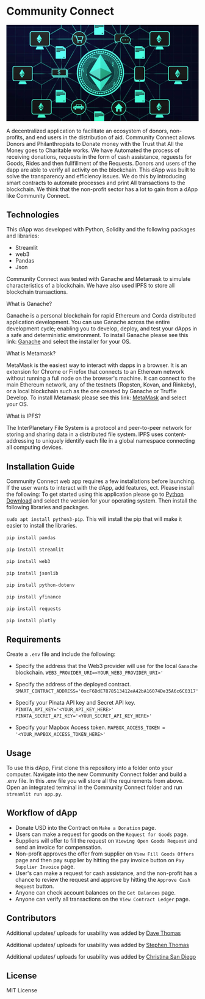 # Community Connect

![solidity](Resources/CommunityConnect_image.png)

A decentralized application to facilitate an ecosystem of donors, non-profits, and end users in the distribution of aid. Community Connect allows Donors and Philanthropists to Donate money with the Trust that All the Money goes to Charitable works. We have Automated the process of receiving donations, requests in the form of cash assistance, reguests for Goods, Rides and then fullfillment of the Requests. Donors and users of the dapp are able to verify all activity on the blockchain.
This dApp was built to solve the transparency and efficiency issues. We do this by introducing smart contracts to automate processes and print All transactions to the blockchain. We think that the non-profit sector has a lot to gain from a dApp like Community Connect.

## Technologies

This dApp was developed with Python, Solidity and the following packages and libraries:

- Streamlit
- web3
- Pandas
- Json

Community Connect was tested with Ganache and Metamask to simulate characteristics of a blockchain. We have also used IPFS to store all blockchain transactions. 

What is Ganache?

Ganache is a personal blockchain for rapid Ethereum and Corda distributed application development. You can use Ganache across the entire development cycle; enabling you to develop, deploy, and test your dApps in a safe and deterministic environment.
To install Ganache please see this link:  [Ganache](https://trufflesuite.com/ganache/) and select the installer for your OS.

What is Metamask?

MetaMask is the easiest way to interact with dapps in a browser. It is an extension for Chrome or Firefox that connects to an Ethereum network without running a full node on the browser's machine. It can connect to the main Ethereum network, any of the testnets (Ropsten, Kovan, and Rinkeby), or a local blockchain such as the one created by Ganache or Truffle Develop.
To install Metamask please see this link: [MetaMask](https://metamask.io/download/) and select your OS.

What is IPFS?

The InterPlanetary File System is a protocol and peer-to-peer network for storing and sharing data in a distributed file system. IPFS uses content-addressing to uniquely identify each file in a global namespace connecting all computing devices.


## Installation Guide

Community Connect web app requires a few installations before launching. If the user wants to interact with the dApp, add features, ect. Please install the following: To get started using this application please go to [Python Download](https://www.python.org/downloads/) and select the version for your operating system. Then install the following libraries and packages.

``` sudo apt install python3-pip ```. This will install the pip that will make it easier to install the libraries.

``` pip install pandas ```

``` pip install streamlit ```

``` pip install web3 ```

``` pip install jsonlib ```

``` pip install python-dotenv ```

``` pip install yfinance ```

``` pip install requests ```

``` pip install plotly ```


## Requirements
Create a `.env` file and include the following:
* Specify the address that the Web3 provider will use for the local `Ganache` blockchain.
`WEB3_PROVIDER_URI=<YOUR_WEB3_PROVIDER_URI>'`

* Specify the address of the deployed contract. 
`SMART_CONTRACT_ADDRESS='0xcF6DdE7878513412eA42bA16074De35A6c6C0317'`

* Specify your Pinata API key and Secret API key.
`PINATA_API_KEY='<YOUR_API_KEY_HERE>'`
`PINATA_SECRET_API_KEY='<YOUR_SECRET_API_KEY_HERE>'`

* Specify your Mapbox Access token.
`MAPBOX_ACCESS_TOKEN = '<YOUR_MAPBOX_ACCESS_TOKEN_HERE>'`

## Usage

To use this dApp, First clone this repository into a folder onto your computer. Navigate into the new Community Connect folder and build a .env file. In this .env file you will store all the requirements from above. Open an integrated terminal in the Community Connect folder and run ``` streamlit run app.py ```. 

## Workflow of dApp

- Donate USD into the Contract on ``` Make a Donation ``` page.
- Users can make a request for goods on the ``` Request for Goods ``` page.
- Suppliers will offer to fill the request on ``` Viewing Open Goods Request ```  and send an invoice for compensation.
- Non-profit approves the offer from supplier on ``` View Fill Goods Offers ``` page and then pay supplier by hitting the pay invoice button on ``` Pay Supplier Invoice ``` page.
- User's can make a request for cash assistance, and the non-profit has a chance to review the request and approve by hitting the ``` Approve Cash Request ``` button.
- Anyone can check account balances on the ``` Get Balances ``` page.
- Anyone can verify all transactions on the ``` View Contract Ledger ``` page. 


## Contributors

Additional updates/ uploads for usability was added by [Dave Thomas](mailto:sjufan84@gmail.com)

Additional updates/ uploads for usability was added by [Stephen Thomas](mailto:stephenthomas43@gmail.com)

Additional updates/ uploads for usability was added by [Christina San Diego](mailto:cbuted@gmail.com)

## License

MIT License

